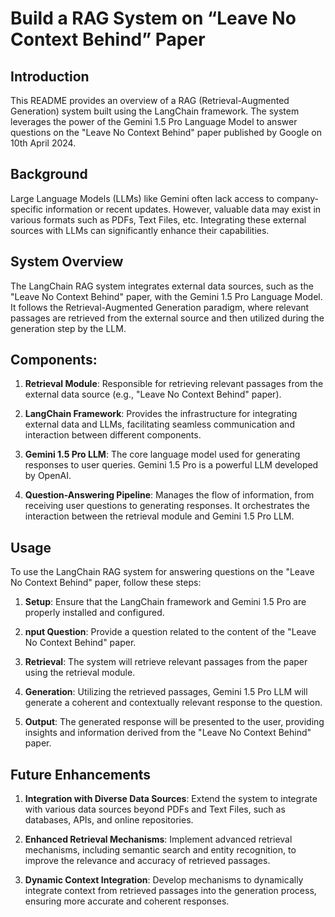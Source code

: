 # Build a RAG System on “Leave No Context Behind” Paper

## Introduction
This README provides an overview of a RAG (Retrieval-Augmented Generation) system built using the LangChain framework. The system leverages the power of the Gemini 1.5 Pro Language Model to answer questions on the "Leave No Context Behind" paper published by Google on 10th April 2024.

## Background
Large Language Models (LLMs) like Gemini often lack access to company-specific information or recent updates. However, valuable data may exist in various formats such as PDFs, Text Files, etc. Integrating these external sources with LLMs can significantly enhance their capabilities.

## System Overview
The LangChain RAG system integrates external data sources, such as the "Leave No Context Behind" paper, with the Gemini 1.5 Pro Language Model. It follows the Retrieval-Augmented Generation paradigm, where relevant passages are retrieved from the external source and then utilized during the generation step by the LLM.

## Components:
1. **Retrieval Module**: Responsible for retrieving relevant passages from the external data source (e.g., "Leave No Context Behind" paper).

2. **LangChain Framework**: Provides the infrastructure for integrating external data and LLMs, facilitating seamless communication and interaction between different components.

3. **Gemini 1.5 Pro LLM**: The core language model used for generating responses to user queries. Gemini 1.5 Pro is a powerful LLM developed by OpenAI.

4. **Question-Answering Pipeline**: Manages the flow of information, from receiving user questions to generating responses. It orchestrates the interaction between the retrieval module and Gemini 1.5 Pro LLM.

## Usage

To use the LangChain RAG system for answering questions on the "Leave No Context Behind" paper, follow these steps:

1. **Setup**: Ensure that the LangChain framework and Gemini 1.5 Pro are properly installed and configured.

2. **nput Question**: Provide a question related to the content of the "Leave No Context Behind" paper.

3. **Retrieval**: The system will retrieve relevant passages from the paper using the retrieval module.

4. **Generation**: Utilizing the retrieved passages, Gemini 1.5 Pro LLM will generate a coherent and contextually relevant response to the question.

5. **Output**: The generated response will be presented to the user, providing insights and information derived from the "Leave No Context Behind" paper.

## Future Enhancements

1. **Integration with Diverse Data Sources**: Extend the system to integrate with various data sources beyond PDFs and Text Files, such as databases, APIs, and online repositories.

2. **Enhanced Retrieval Mechanisms**: Implement advanced retrieval mechanisms, including semantic search and entity recognition, to improve the relevance and accuracy of retrieved passages.

3. **Dynamic Context Integration**: Develop mechanisms to dynamically integrate context from retrieved passages into the generation process, ensuring more accurate and coherent responses.

